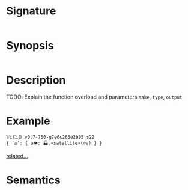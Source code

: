 # Signature
```vikid-signature
```

# Synopsis
```vikid-synopsis
```

# Description
TODO: Explain the function overload and parameters `make`, `type`, `output`

# Example
```vikid-script
𝕍i𝕂i𝔻 v0.7-750-g7e6c265e2b95 s22
{ ‘⌂’: { a👁: 🏭.«satellite»(∅v) } }
```


[related...](type)

# Semantics
